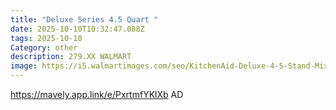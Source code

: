 ```yaml
---
title: "Deluxe Series 4.5 Quart "
date: 2025-10-10T10:32:47.088Z
tags: 2025-10-10
Category: other
description: 279.XX WALMART
image: https://i5.walmartimages.com/seo/KitchenAid-Deluxe-4-5-Stand-Mixer-Contour-Silver_bb18aaec-670a-4ba0-b2f7-60a367025328.c64d986e1796869cfcb240c0c29aaf60.jpeg?odnHeight=573&odnWidth=573&odnBg=FFFFFF
---
```

https://mavely.app.link/e/PxrtmfYKlXb    AD